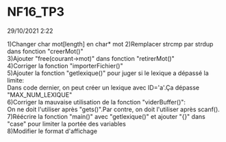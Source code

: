 # NF16_TP3
29/10/2021 2:22

1)Changer char mot[length] en char* mot
2)Remplacer strcmp par strdup dans fonction "creerMot()"  
3)Ajouter "free(courant->mot)" dans fonction "retirerMot()"  
4)Corriger la fonction "importerFichier()"  
5)Ajouter la fonction "getlexique()" pour juger si le lexique a dépassé la limite:  
Dans code dernier, on peut créer un lexique avec ID='a'.Ça dépasse "MAX_NUM_LEXIQUE"  
6)Corriger la mauvaise utilisation de la fonction "viderBuffer()":  
On ne doit l'utiliser après "gets()".Par contre, on doit l'utiliser après scanf().  
7)Réécrire la fonction "main()" avec "getlexique()" et ajouter "{}" dans "case" pour limiter la portée des variables  
8)Modifier le format d'affichage  
